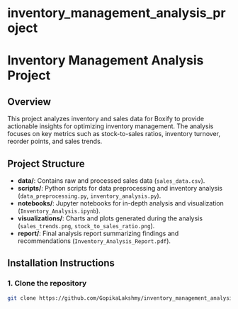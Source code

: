 # inventory_management_analysis_project
# Inventory Management Analysis Project

## Overview
This project analyzes inventory and sales data for Boxify to provide actionable insights for optimizing inventory management. The analysis focuses on key metrics such as stock-to-sales ratios, inventory turnover, reorder points, and sales trends.

## Project Structure

- **data/**: Contains raw and processed sales data (`sales_data.csv`).
- **scripts/**: Python scripts for data preprocessing and inventory analysis (`data_preprocessing.py`, `inventory_analysis.py`).
- **notebooks/**: Jupyter notebooks for in-depth analysis and visualization (`Inventory_Analysis.ipynb`).
- **visualizations/**: Charts and plots generated during the analysis (`sales_trends.png`, `stock_to_sales_ratio.png`).
- **report/**: Final analysis report summarizing findings and recommendations (`Inventory_Analysis_Report.pdf`).

## Installation Instructions

### 1. Clone the repository
```bash
git clone https://github.com/GopikaLakshmy/inventory_management_analysis_project.git
